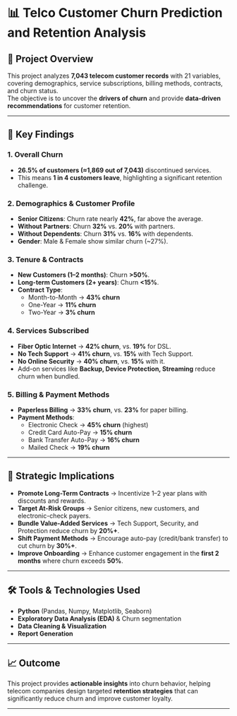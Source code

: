 # 📊 Telco Customer Churn Prediction and Retention Analysis  

## 📌 Project Overview  
This project analyzes **7,043 telecom customer records** with 21 variables, covering demographics, service subscriptions, billing methods, contracts, and churn status.  
The objective is to uncover the **drivers of churn** and provide **data-driven recommendations** for customer retention.  

---

## 🔎 Key Findings  

### 1. Overall Churn  
- **26.5% of customers (≈1,869 out of 7,043)** discontinued services.  
- This means **1 in 4 customers leave**, highlighting a significant retention challenge.  

### 2. Demographics & Customer Profile  
- **Senior Citizens**: Churn rate nearly **42%**, far above the average.  
- **Without Partners**: Churn **32%** vs. **20%** with partners.  
- **Without Dependents**: Churn **31%** vs. **16%** with dependents.  
- **Gender**: Male & Female show similar churn (~27%).  

### 3. Tenure & Contracts  
- **New Customers (1–2 months)**: Churn **>50%**.  
- **Long-term Customers (2+ years)**: Churn **<15%**.  
- **Contract Type**:  
  - Month-to-Month → **43% churn**  
  - One-Year → **11% churn**  
  - Two-Year → **3% churn**  

### 4. Services Subscribed  
- **Fiber Optic Internet** → **42% churn**, vs. **19%** for DSL.  
- **No Tech Support** → **41% churn**, vs. **15%** with Tech Support.  
- **No Online Security** → **40% churn**, vs. **15%** with it.  
- Add-on services like **Backup, Device Protection, Streaming** reduce churn when bundled.  

### 5. Billing & Payment Methods  
- **Paperless Billing** → **33% churn**, vs. **23%** for paper billing.  
- **Payment Methods**:  
  - Electronic Check → **45% churn** (highest)  
  - Credit Card Auto-Pay → **15% churn**  
  - Bank Transfer Auto-Pay → **16% churn**  
  - Mailed Check → **19% churn**  

---

## 📌 Strategic Implications  

- **Promote Long-Term Contracts** → Incentivize 1–2 year plans with discounts and rewards.  
- **Target At-Risk Groups** → Senior citizens, new customers, and electronic-check payers.  
- **Bundle Value-Added Services** → Tech Support, Security, and Protection reduce churn by **20%+**.  
- **Shift Payment Methods** → Encourage auto-pay (credit/bank transfer) to cut churn by **30%+**.  
- **Improve Onboarding** → Enhance customer engagement in the **first 2 months** where churn exceeds **50%**.  

---

## 🛠️ Tools & Technologies Used  
- **Python** (Pandas, Numpy, Matplotlib, Seaborn)   
- **Exploratory Data Analysis (EDA)** & Churn segmentation  
- **Data Cleaning & Visualization**
- **Report Generation**  

---

## 📈 Outcome  
This project provides **actionable insights** into churn behavior, helping telecom companies design targeted **retention strategies** that can significantly reduce churn and improve customer loyalty.  

---
